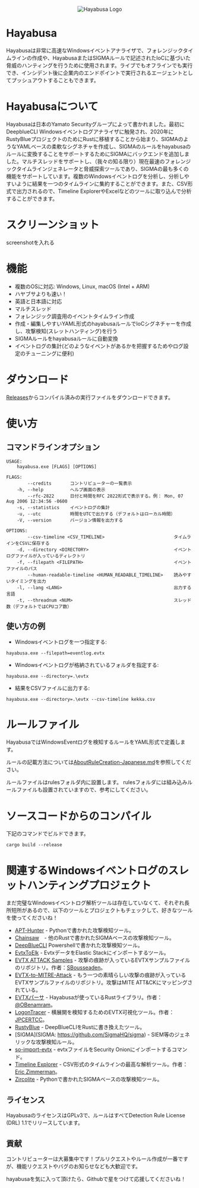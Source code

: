<div align="center">
 <p>

  ![Hayabusa Logo](hayabusa-logo.png)
 </p>
</div>

# Hayabusa
Hayabusaは非常に高速なWindowsイベントアナライザで、フォレンジックタイムラインの作成や、HayabusaまたはSIGMAルールで記述されたIoCに基づいた脅威のハンティングを行うために使用されます。ライブでもオフラインでも実行でき、インシデント後に企業内のエンドポイントで実行されるエージェントとしてプッシュアウトすることもできます。

# Hayabusaについて
Hayabusaは日本のYamato Securityグループによって書かれました。最初にDeepblueCLI Windowsイベントログアナライザに触発され、2020年にRustyBlueプロジェクトのためにRustに移植することから始まり、SIGMAのようなYAMLベースの柔軟なシグネチャを作成し、SIGMAのルールをhayabusaのルールに変換することをサポートするためにSIGMAにバックエンドを追加しました。マルチスレッドをサポートし、（我々の知る限り）現在最速のフォレンジックタイムラインジェネレータと脅威探索ツールであり、SIGMAの最も多くの機能をサポートしています。複数のWindowsイベントログを分析し、分析しやすいように結果を一つのタイムラインに集約することができます。また、CSV形式で出力されるので、Timeline ExplorerやExcelなどのツールに取り込んで分析することができます。

# スクリーンショット
screenshotを入れる

# 機能
* 複数のOSに対応: Windows, Linux, macOS (Intel + ARM)
* ハヤブサよりも速い！
* 英語と日本語に対応
* マルチスレッド
* フォレンジック調査用のイベントタイムライン作成
* 作成・編集しやすいYAML形式のhayabusaルールでIoCシグネチャーを作成し、攻撃検知(スレットハンティング)を行う
* SIGMAルールをhayabusaルールに自動変換
* イベントログの集計(どのようなイベントがあるかを把握するためやログ設定のチューニングに便利)

# ダウンロード
[Releases](https://github.com/Yamato-Security/hayabusa/releases)からコンパイル済みの実行ファイルをダウンロードできます。

# 使い方
## コマンドラインオプション
````
USAGE:
    hayabusa.exe [FLAGS] [OPTIONS]

FLAGS:
        --credits       コントリビューターの一覧表示
    -h, --help          ヘルプ画面の表示
        --rfc-2822      日付と時間をRFC 2822形式で表示する。例： Mon, 07 Aug 2006 12:34:56 -0600
    -s, --statistics    イベントログの集計
    -u, --utc           時間をUTCで出力する（デフォルトはローカル時間）
    -V, --version       バージョン情報を出力する

OPTIONS:
        --csv-timeline <CSV_TIMELINE>                          タイムラインをCSVに保存する
    -d, --directory <DIRECTORY>                                イベントログファイルが入っているディレクトリ
    -f, --filepath <FILEPATH>                                  イベントファイルのパス
        --human-readable-timeline <HUMAN_READABLE_TIMELINE>    読みやすいタイミングを出力
    -l, --lang <LANG>                                          出力する言語
    -t, --threadnum <NUM>                                      スレッド数（デフォルトではCPUコア数）
````

## 使い方の例
* Windowsイベントログを一つ指定する:
````
hayabusa.exe --filepath=eventlog.evtx
````

* Windowsイベントログが格納されているフォルダを指定する:
````
hayabusa.exe --directory=.\evtx
````

* 結果をCSVファイルに出力する:
````
hayabusa.exe --directory=.\evtx --csv-timeline kekka.csv
````

# ルールファイル
HayabusaではWindowsEventログを検知するルールをYAML形式で定義します。

ルールの記載方法については[AboutRuleCreation-Japanese.md](./doc/AboutRuleCreation-Japanese.md)を参照してください。

ルールファイルはrulesフォルダ内に設置します。
rulesフォルダには組み込みルールファイルも設置されていますので、参考にしてください。

# ソースコードからのコンパイル
下記のコマンドでビルドできます。

````
cargo build --release
````

# 関連するWindowsイベントログのスレットハンティングプロジェクト
まだ完璧なWindowsイベントログ解析ツールは存在していなくて、それぞれ長所短所があるので、以下のツールとプロジェクトもチェックして、好きなツールを使ってくださいね！

- [APT-Hunter](https://github.com/ahmedkhlief/APT-Hunter) - Pythonで書かれた攻撃検知ツール。
- [Chainsaw](https://github.com/countercept/chainsaw)　- 他のRustで書かれたSIGMAベースの攻撃検知ツール。
- [DeepBlueCLI](https://github.com/sans-blue-team/DeepBlueCLI) Powershellで書かれた攻撃検知ツール。
- [EvtxToElk](https://www.dragos.com/blog/industry-news/evtxtoelk-a-python-module-to-load-windows-event-logs-into-elasticsearch/) - EvtxデータをElastic Stackにインポートするツール。
- [EVTX ATTACK Samples](https://github.com/sbousseaden/EVTX-ATTACK-SAMPLES) - 攻撃の痕跡が入っているEVTXサンプルファイルのリポジトリ。作者：[SBousseaden](https://twitter.com/SBousseaden)。
- [EVTX-to-MITRE-Attack](https://github.com/mdecrevoisier/EVTX-to-MITRE-Attack) - もう一つの素晴らしい攻撃の痕跡が入っているEVTXサンプルファイルのリポジトリ。攻撃はMITE ATT&CKにマッピングされている。
- [EVTXパーサ](https://github.com/omerbenamram/evtx) - Hayabusaが使っているRustライブラリ。作者：[@OBenamram](https://twitter.com/obenamram)。
- [LogonTracer](https://github.com/JPCERTCC/LogonTracer) - 横展開を検知するためのEVTX可視化ツール。作者：[JPCERTCC](https://twitter.com/jpcert)。
- [RustyBlue](https://github.com/Yamato-Security/RustyBlue) - DeepBlueCLIをRustに書き換えたツール。
- [SIGMA](SIGMA: https://github.com/SigmaHQ/sigma) - SIEM等のジェネリックな攻撃検知ルール。
- [so-import-evtx](https://docs.securityonion.net/en/2.3/so-import-evtx.html) - evtxファイルをSecurity Onionにインポートするコマンド。
- [Timeline Explorer](https://ericzimmerman.github.io/#!index.md) - CSV形式のタイムラインの最高な解析ツール。作者：[Eric Zimmerman](https://twitter.com/ericrzimmerman)。
- [Zircolite](https://github.com/wagga40/Zircolite) - Pythonで書かれたSIGMAベースの攻撃検知ツール。

## ライセンス

HayabusaのライセンスはGPLv3で、ルールはすべてDetection Rule License (DRL) 1.1でリリースしています。

## 貢献

コントリビューターは大募集中です！プルリクエストやルール作成が一番ですが、機能リクエストやバグのお知らせなども大歓迎です。

hayabusaを気に入って頂けたら、Githubで星をつけて応援してくださいね！